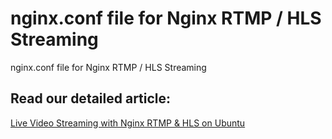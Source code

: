 # nginx.conf file for Nginx RTMP / HLS Streaming

nginx.conf file for Nginx RTMP / HLS Streaming

## Read our detailed article:

[Live Video Streaming with Nginx RTMP & HLS on Ubuntu](https://orangeable.com/server/nginx-rtmp-hls)
